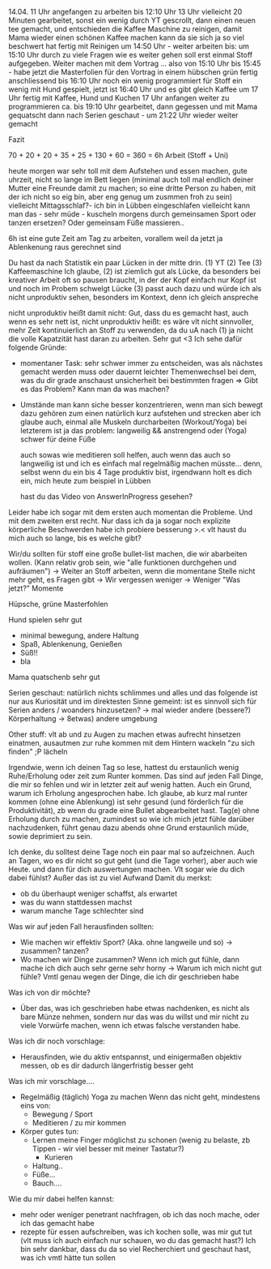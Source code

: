 
14.04.
 11 Uhr angefangen zu arbeiten bis 12:10 Uhr
 13 Uhr vielleicht 20 Minuten gearbeitet, sonst ein wenig durch YT gescrollt,
 dann einen neuen tee gemacht, und entschieden die Kaffee Maschine zu reinigen,
 damit Mama wieder einen schönen Kaffee machen kann da sie sich ja so viel beschwert hat
 fertig mit Reinigen um 14:50 Uhr - weiter arbeiten bis: um 15:10 Uhr durch zu viele
 Fragen wie es weiter gehen soll erst einmal Stoff aufgegeben.
 Weiter machen mit dem Vortrag ... also von 15:10 Uhr bis 15:45 - habe jetzt die
 Masterfolien für den Vortrag in einem hübschen grün fertig
 anschliessend bis 16:10 Uhr noch ein wenig programmiert für Stoff
 ein wenig mit Hund gespielt, jetzt ist 16:40 Uhr und es gibt gleich Kaffee
 um 17 Uhr fertig mit Kaffee, Hund und Kuchen
 17 Uhr anfangen weiter zu programmieren
 ca. bis 19:10 Uhr gearbeitet, dann gegessen und mit Mama gequatscht
 dann nach Serien geschaut -
 um 21:22 Uhr wieder weiter gemacht




Fazit

70 + 20 + 20 + 35 + 25 + 130 + 60 = 360 = 6h Arbeit
(Stoff + Uni)

heute morgen war sehr toll mit dem Aufstehen und essen machen, gute uhrzeit,
nicht so lange im Bett liegen
(minimal auch toll mal endlich deiner Mutter eine Freunde damit zu machen;
so eine dritte Person zu haben, mit der ich nicht so eig bin, aber eng genug um
zusmmen froh zu sein)
   vielleicht Mittagsschlaf?- ich bin in Lübben eingeschlafen
vielleicht kann man das - sehr müde - kuscheln morgens durch gemeinsamen
Sport oder tanzen ersetzen? Oder gemeinsam Füße massieren..

6h ist eine gute Zeit am Tag zu arbeiten, vorallem weil
da jetzt ja Ablenkenung raus gerechnet sind

Du hast da nach Statistik ein paar Lücken in der mitte drin.
(1) YT
(2) Tee
(3) Kaffeemaschine
Ich glaube, (2) ist ziemlich gut als Lücke, da besonders bei kreativer Arbeit
oft so pausen braucht, in der der Kopf einfach nur Kopf ist und noch im Probem schwelgt
Lücke (3) passt auch dazu und würde ich als nicht unproduktiv sehen, besonders im Kontext,
denn ich gleich anspreche

nicht unproduktiv heißt damit nicht: Gut, dass du es gemacht hast, auch wenn es sehr nett ist,
nicht unproduktiv heißt: es wäre vlt nicht sinnvoller, mehr Zeit kontinuierlich an Stoff zu
verwenden, da du uA nach (1) ja nicht die volle Kapatzität hast daran zu arbeiten.
Sehr gut <3
Ich sehe dafür folgende Gründe:
- momentaner Task:
  sehr schwer immer zu entscheiden, was als nächstes gemacht werden muss
  oder dauernt leichter Themenwechsel bei dem, was du dir grade anschaust
  unsicherheit bei bestimmten fragen
  => Gibt es das Problem? Kann man da was machen?
- Umstände
  man kann siche besser konzentrieren, wenn man sich bewegt
    dazu gehören zum einen natürlich kurz aufstehen und strecken
    aber ich glaube auch, einmal alle Muskeln durcharbeiten (Workout/Yoga)
      bei letzterem ist ja das problem:
        langweilig && anstrengend
        oder (Yoga) schwer für deine Füße

  auch sowas wie meditieren soll helfen, auch wenn das auch so langweilig ist und ich es
  einfach mal regelmäßig machen müsste...
  denn, selbst wenn du ein bis 4 Tage produktiv bist, irgendwann holt es dich ein,
  mich heute zum beispiel in Lübben

  hast du das Video von AnswerInProgress gesehen?

Leider habe ich sogar mit dem ersten auch momentan die Probleme. Und mit dem
zweiten erst recht. Nur dass ich da ja sogar noch explizite körperliche Beschwerden habe
ich probiere besserung >.< vlt haust du mich auch so lange, bis es welche gibt?

Wir/du sollten für stoff eine große bullet-list machen,
die wir abarbeiten wollen. (Kann relativ grob sein,
wie "alle funktionen durchgehen und aufräumen")
-> Weiter an Stoff arbeiten, wenn die momentane Stelle nicht mehr geht, es Fragen gibt
-> Wir vergessen weniger
-> Weniger "Was jetzt?" Momente

Hüpsche, grüne Masterfohlen

Hund spielen sehr gut
- minimal bewegung, andere Haltung
- Spaß, Ablenkenung, Genießen
- Süß!!
- bla

Mama quatschenb sehr gut

Serien geschaut:
natürlich nichts schlimmes und alles und das folgende ist nur aus Kuriosität und im direktesten Sinne gemeint:
ist es sinnvoll sich für Serien anders / woanders hinzusetzen?
-> mal wieder andere (bessere?) Körperhaltung
-> 8etwas) andere umgebung

Other stuff:
vlt ab und zu
  Augen zu machen
  etwas aufrecht hinsetzen
  einatmen, ausautmen
  zur ruhe kommen
  mit dem Hintern wackeln
  "zu sich finden" ;P
  lächeln

Irgendwie, wenn ich deinen Tag so lese, hattest du erstaunlich wenig Ruhe/Erholung
oder zeit zum Runter kommen. Das sind auf jeden Fall Dinge, die mir so fehlen und wir in
letzter zeit auf wenig hatten. Auch ein Grund, warum ich Erholung angesprochen habe.
Ich glaube, ab kurz mal runter kommen (ohne eine Ablenkung)
ist sehr gesund (und förderlich für die Produktivität),
zb wenn du grade eine Bullet abgearbeitet hast. Tag(e) ohne Erholung durch zu machen,
zumindest so wie ich mich jetzt fühle darüber nachzudenken, führt genau dazu abends ohne
Grund erstaunlich müde, sowie deprimiert zu sein.

Ich denke, du solltest deine Tage noch ein paar mal so aufzeichnen. Auch an Tagen,
wo es dir nicht so gut geht (und die Tage vorher),
aber auch wie Heute. und dann für dich auswertungen machen. Vlt sogar wie du dich dabei fühlst?
Außer das ist zu viel Aufwand
Damit du merkst:
- ob du überhaupt weniger schaffst, als erwartet
- was du wann stattdessen machst
- warum manche Tage schlechter sind

Was wir auf jeden Fall herausfinden sollten:
- Wie machen wir effektiv Sport? (Aka. ohne langweile und so)
    -> zusammen? tanzen?
- Wo machen wir Dinge zusammen? Wenn ich mich gut fühle,
dann mache ich dich auch sehr gerne sehr horny
  -> Warum ich mich nicht gut fühle? Vmtl genau wegen der Dinge, die ich dir geschrieben habe

Was ich von dir möchte?
- Über das, was ich geschrieben habe etwas nachdenken, es nicht als bare Münze nehmen, sondern nur das was du willst
und mir nicht zu viele Vorwürfe machen, wenn ich etwas falsche verstanden habe.

Was ich dir noch vorschlage:
- Herausfinden, wie du aktiv entspannst, und einigermaßen objektiv messen, ob es dir dadurch längerfristig besser geht

Was ich mir vorschlage.... 
- Regelmäßig (täglich) Yoga zu machen
  Wenn das nicht geht, mindestens eins von:
    - Bewegung / Sport
    - Meditieren / zu mir kommen
- Körper gutes tun:
  - Lernen meine Finger möglichst zu schonen (wenig zu belaste, zb Tippen - wir viel besser mit meiner Tastatur?)
      + Kurieren
  - Haltung..
  - Füße...
  - Bauch....

Wie du mir dabei helfen kannst:
- mehr oder weniger penetrant nachfragen, ob ich das noch mache, oder ich das gemacht habe
- rezepte für essen aufschreiben, was ich kochen solle, was mir gut tut
(vlt muss ich auch einfach nur schauen, wo du das gemacht hast?)
Ich bin sehr dankbar, dass du da so viel Recherchiert und geschaut hast, was ich vmtl hätte tun sollen
